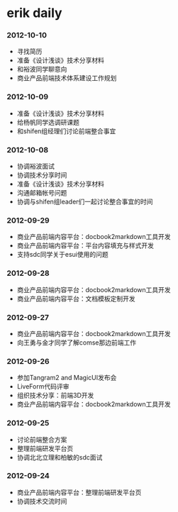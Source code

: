 erik daily
==============


### 2012-10-10 ###

+ 寻找简历 
+ 准备《设计浅谈》技术分享材料
+ 和裕波同学聊意向
+ 商业产品前端技术体系建设工作规划

### 2012-10-09 ###

+ 准备《设计浅谈》技术分享材料
+ 给杨帆同学选调研课题
+ 和shifen组经理们讨论前端整合事宜


### 2012-10-08 ###

+ 协调裕波面试
+ 协调技术分享时间
+ 准备《设计浅谈》技术分享材料
+ 沟通邮箱帐号问题
+ 协调与shifen组leader们一起讨论整合事宜的时间


### 2012-09-29 ###

+ 商业产品前端内容平台：docbook2markdown工具开发
+ 商业产品前端内容平台：平台内容填充与样式开发
+ 支持sdc同学关于esui使用的问题

### 2012-09-28 ###

+ 商业产品前端内容平台：docbook2markdown工具开发
+ 商业产品前端内容平台：文档模板定制开发

### 2012-09-27 ###

+ 商业产品前端内容平台：docbook2markdown工具开发
+ 向王勇与金才同学了解comse那边前端工作

### 2012-09-26 ###

+ 参加Tangram2 and MagicUI发布会
+ LiveForm代码评审
+ 组织技术分享：前端3D开发
+ 商业产品前端内容平台：docbook2markdown工具开发

### 2012-09-25 ###

+ 讨论前端整合方案
+ 整理前端研发平台页
+ 协调北北立理和柏敏的sdc面试

### 2012-09-24 ###

+ 商业产品前端内容平台：整理前端研发平台页
+ 协调技术交流时间

